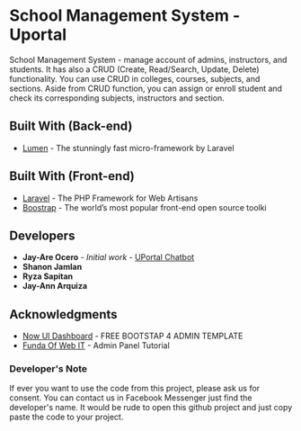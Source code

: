 # School Management System - Uportal

School Management System - manage account of admins, instructors, and students. It has also a CRUD (Create, Read/Search, Update, Delete) functionality. You can use CRUD in colleges, courses, subjects, and sections. Aside from CRUD function, you can assign or enroll student and check its corresponding subjects, instructors and section.

## Built With (Back-end)

* [Lumen](https://lumen.laravel.com/) - The stunningly fast micro-framework by Laravel

## Built With (Front-end)

* [Laravel](https://laravel.com/) - The PHP Framework for Web Artisans
* [Boostrap](https://getbootstrap.com/) - The world’s most popular front-end open source toolki
 
## Developers

* **Jay-Are Ocero** - *Initial work* - [UPortal Chatbot](http://uportalchatbot.herokuapp.com/)
* **Shanon Jamlan**
* **Ryza Sapitan**
* **Jay-Ann Arquiza**

## Acknowledgments

* [Now UI Dashboard](https://www.creative-tim.com/product/now-ui-dashboard) - FREE BOOTSTAP 4 ADMIN TEMPLATE
* [Funda Of Web IT](https://www.youtube.com/channel/UCFySUiNfhvtgdgTdWbXnn6Q) - Admin Panel Tutorial

### Developer's Note

If ever you want to use the code from this project, please ask us for consent. You can contact us in Facebook Messenger just find the developer's name. It would be rude to open this github project and just copy paste the code to your project.
